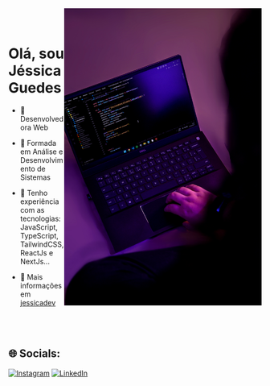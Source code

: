 <img align="right" height="590em" src="IMG_0702-Editar.jpg"/>
<br><br>
<h1>Olá, sou Jéssica Guedes</h1>

- 🔭 Desenvolvedora Web

- 📌 Formada em Análise e Desenvolvimento de Sistemas

- 💜 Tenho experiência com as tecnologias: JavaScript, TypeScript, TailwindCSS, ReactJs e NextJs...

- 💫 Mais informações em [jessicadev](https://jessicadev.vercel.app/)
<br><br><br><br>

## 🌐 Socials:
[![Instagram](https://img.shields.io/badge/Instagram-%23E4405F.svg?logo=Instagram&logoColor=white)](https://instagram.com/jessicaguedes.dev) [![LinkedIn](https://img.shields.io/badge/LinkedIn-%230077B5.svg?logo=linkedin&logoColor=white)](https://linkedin.com/in/jessicaa-guedes) 




<!-- Proudly created with GPRM ( https://gprm.itsvg.in ) -->
   


